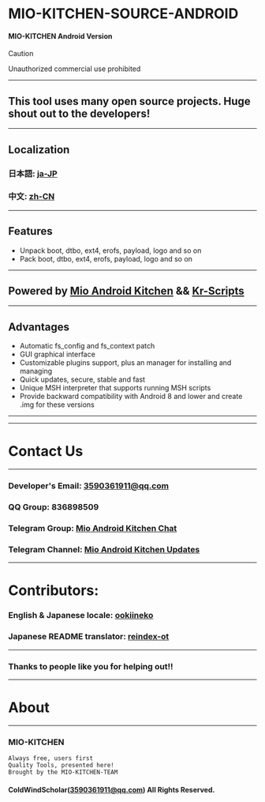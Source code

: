 # MIO-KITCHEN-SOURCE-ANDROID #
#### MIO-KITCHEN Android Version
> [!CAUTION]
> Unauthorized commercial use prohibited
***
## This tool uses many open source projects. Huge shout out to the developers!
***
## Localization
### 日本語: [ja-JP](README_ja-JP.md)
### 中文: [zh-CN](README_zh-CN.md)
***
## Features
* Unpack boot, dtbo, ext4, erofs, payload, logo and so on
* Pack boot, dtbo, ext4, erofs, payload, logo and so on
***
## Powered by [Mio Android Kitchen](https://github.com/ColdWindScholar/MIO-KITCHEN-SOURCE) && [Kr-Scripts](https://github.com/ColdWindScholar/kr-scripts)
***
## Advantages
* Automatic fs_config and fs_context patch
* GUI graphical interface
* Customizable plugins support, plus an manager for installing and managing
* Quick updates, secure, stable and fast
* Unique MSH interpreter that supports running MSH scripts
* Provide backward compatibility with Android 8 and lower and create .img for these versions
***
***
# Contact Us
***
### Developer's Email: 3590361911@qq.com
### QQ Group: 836898509
### Telegram Group: [Mio Android Kitchen Chat](https://t.me/mio_android_kitchen_group)
### Telegram Channel: [Mio Android Kitchen Updates](https://t.me/mio_android_kitchen)
***
# Contributors:
### English & Japanese locale: [ookiineko](https://github.com/ookiineko)
### Japanese README translator: [reindex-ot](https://github.com/reindex-ot)
***
### Thanks to people like you for helping out!!
***
# About
***
### MIO-KITCHEN
```
Always free, users first
Quality Tools, presented here!
Brought by the MIO-KITCHEN-TEAM
```
#### ColdWindScholar(3590361911@qq.com) All Rights Reserved. ####
